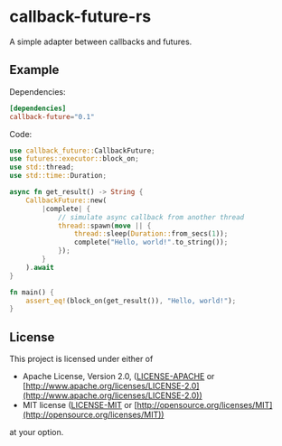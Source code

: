 # callback-future-rs

A simple adapter between callbacks and futures.

## Example

Dependencies:

```toml
[dependencies]
callback-future="0.1"
```

Code:

```rust
use callback_future::CallbackFuture;
use futures::executor::block_on;
use std::thread;
use std::time::Duration;

async fn get_result() -> String {
    CallbackFuture::new(
        |complete| {
            // simulate async callback from another thread
            thread::spawn(move || {
                thread::sleep(Duration::from_secs(1));
                complete("Hello, world!".to_string());
            });
        }
    ).await
}

fn main() {
    assert_eq!(block_on(get_result()), "Hello, world!");
}
```

## License

This project is licensed under either of

* Apache License, Version 2.0, ([LICENSE-APACHE](LICENSE-APACHE) or [http://www.apache.org/licenses/LICENSE-2.0](http://www.apache.org/licenses/LICENSE-2.0))
* MIT license ([LICENSE-MIT](LICENSE-MIT) or [http://opensource.org/licenses/MIT](http://opensource.org/licenses/MIT))

at your option.

